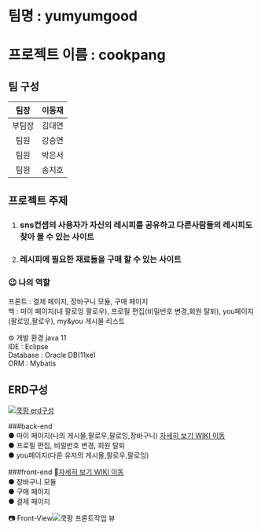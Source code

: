 # 팀명 : yumyumgood
# 프로젝트 이름 : cookpang
## 팀 구성

|팀장|이동재|           
|:--:|:--:|
|부팀장|김대연|
|팀원|강승연|
|팀원|박은서|
|팀원|송지호|


## 프로젝트 주제 

1. ###  sns컨셉의 사용자가 자신의 레시피를 공유하고 다른사람들의 레시피도 찾아 볼 수 있는 사이트
2. ###  레시피에 필요한 재료들을 구매 할 수 있는 사이트

### 😉 나의 역할 <br/>
프론트 : 결제 페이지, 장바구니 모듈, 구매 페이지  <br/>
백 : 마이 페이지(내 팔로잉 팔로우), 프로필 편집(비밀번호 변경,회원 탈퇴), you페이지(팔로잉,팔로우), my&you 게시물 리스트

⚙️ 개발 환경
java 11  <br/>
IDE : Eclipse <br/>
Database : Oracle DB(11xe) <br/>
ORM : Mybatis


## ERD구성
[![쿡팡 erd구성](./WebContent/assets/img/erdImg/cookpnagERD2.png)](https://dbdiagram.io/d/642008425758ac5f17242b13)



###back-end<br/>
● 마이 페이지(나의 게시물,팔로우,팔로잉,장바구니) [자세히 보기 WIKI 이동](https://github.com/nsoe12/CookpangProject/wiki/%EB%A7%88%EC%9D%B4-%ED%8E%98%EC%9D%B4%EC%A7%80-%EC%86%8C%EA%B0%9C)<br/>
● 프로필 편집, 비밀번호 변경, 회원 탈퇴 <br/>
● you페이지(다른 유저의 게시물,팔로우,팔로잉) <br/>

###front-end 👋[자세히 보기 WIKI 이동](https://github.com/nsoe12/CookpangProject/wiki/%F0%9F%91%8FMy-front%E2%80%90end-%EC%86%8C%EA%B0%9C)<br/>
● 장바구니 모듈 <br/>
● 구매 페이지<br/>
● 결제 페이지<br/>

📷 Front-View![쿡팡 프론트작업 뷰](https://github.com/nsoe12/nsoe12/assets/126428530/8df12e38-3b0a-49b3-bf2c-65a9020d17e3)
